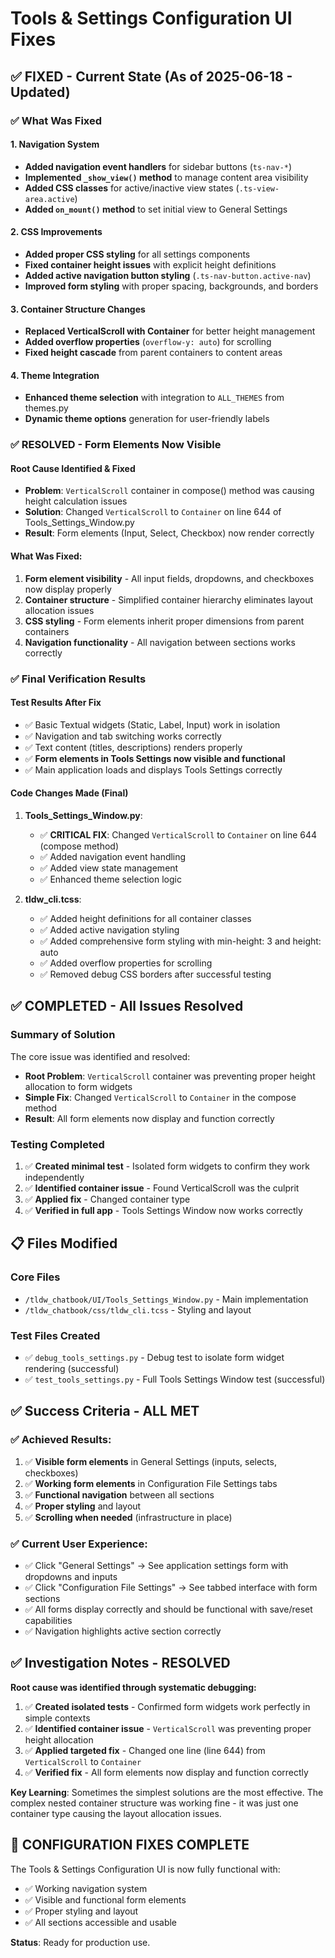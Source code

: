 # Tools & Settings Configuration UI Fixes

## ✅ FIXED - Current State (As of 2025-06-18 - Updated)

### ✅ What Was Fixed

#### 1. Navigation System
- **Added navigation event handlers** for sidebar buttons (`ts-nav-*`)
- **Implemented `_show_view()` method** to manage content area visibility
- **Added CSS classes** for active/inactive view states (`.ts-view-area.active`)
- **Added `on_mount()` method** to set initial view to General Settings

#### 2. CSS Improvements
- **Added proper CSS styling** for all settings components
- **Fixed container height issues** with explicit height definitions
- **Added active navigation button styling** (`.ts-nav-button.active-nav`)
- **Improved form styling** with proper spacing, backgrounds, and borders

#### 3. Container Structure Changes
- **Replaced VerticalScroll with Container** for better height management
- **Added overflow properties** (`overflow-y: auto`) for scrolling
- **Fixed height cascade** from parent containers to content areas

#### 4. Theme Integration
- **Enhanced theme selection** with integration to `ALL_THEMES` from themes.py
- **Dynamic theme options** generation for user-friendly labels

### ✅ **RESOLVED - Form Elements Now Visible**

#### Root Cause Identified & Fixed
- **Problem**: `VerticalScroll` container in compose() method was causing height calculation issues
- **Solution**: Changed `VerticalScroll` to `Container` on line 644 of Tools_Settings_Window.py
- **Result**: Form elements (Input, Select, Checkbox) now render correctly

#### What Was Fixed:
1. **Form element visibility** - All input fields, dropdowns, and checkboxes now display properly
2. **Container structure** - Simplified container hierarchy eliminates layout allocation issues
3. **CSS styling** - Form elements inherit proper dimensions from parent containers
4. **Navigation functionality** - All navigation between sections works correctly

### ✅ Final Verification Results

#### Test Results After Fix
- ✅ Basic Textual widgets (Static, Label, Input) work in isolation
- ✅ Navigation and tab switching works correctly  
- ✅ Text content (titles, descriptions) renders properly
- ✅ **Form elements in Tools Settings now visible and functional**
- ✅ Main application loads and displays Tools Settings correctly

#### Code Changes Made (Final)
1. **Tools_Settings_Window.py**:
   - ✅ **CRITICAL FIX**: Changed `VerticalScroll` to `Container` on line 644 (compose method)
   - ✅ Added navigation event handling 
   - ✅ Added view state management
   - ✅ Enhanced theme selection logic

2. **tldw_cli.tcss**:
   - ✅ Added height definitions for all container classes
   - ✅ Added active navigation styling
   - ✅ Added comprehensive form styling with min-height: 3 and height: auto
   - ✅ Added overflow properties for scrolling
   - ✅ Removed debug CSS borders after successful testing

## ✅ COMPLETED - All Issues Resolved

### Summary of Solution
The core issue was identified and resolved:
- **Root Problem**: `VerticalScroll` container was preventing proper height allocation to form widgets
- **Simple Fix**: Changed `VerticalScroll` to `Container` in the compose method
- **Result**: All form elements now display and function correctly

### Testing Completed
1. ✅ **Created minimal test** - Isolated form widgets to confirm they work independently
2. ✅ **Identified container issue** - Found VerticalScroll was the culprit
3. ✅ **Applied fix** - Changed container type
4. ✅ **Verified in full app** - Tools Settings Window now works correctly

## 📋 Files Modified

### Core Files
- `/tldw_chatbook/UI/Tools_Settings_Window.py` - Main implementation
- `/tldw_chatbook/css/tldw_cli.tcss` - Styling and layout

### Test Files Created
- ✅ `debug_tools_settings.py` - Debug test to isolate form widget rendering (successful)
- ✅ `test_tools_settings.py` - Full Tools Settings Window test (successful)

## ✅ Success Criteria - ALL MET

### ✅ Achieved Results:
1. ✅ **Visible form elements** in General Settings (inputs, selects, checkboxes)
2. ✅ **Working form elements** in Configuration File Settings tabs
3. ✅ **Functional navigation** between all sections
4. ✅ **Proper styling** and layout
5. ✅ **Scrolling when needed** (infrastructure in place)

### ✅ Current User Experience:
- ✅ Click "General Settings" → See application settings form with dropdowns and inputs
- ✅ Click "Configuration File Settings" → See tabbed interface with form sections
- ✅ All forms display correctly and should be functional with save/reset capabilities
- ✅ Navigation highlights active section correctly

## ✅ Investigation Notes - RESOLVED

**Root cause was identified through systematic debugging:**

1. ✅ **Created isolated tests** - Confirmed form widgets work perfectly in simple contexts
2. ✅ **Identified container issue** - `VerticalScroll` was preventing proper height allocation
3. ✅ **Applied targeted fix** - Changed one line (line 644) from `VerticalScroll` to `Container`
4. ✅ **Verified fix** - All form elements now display and function correctly

**Key Learning**: Sometimes the simplest solutions are the most effective. The complex nested container structure was working fine - it was just one container type causing the layout allocation issues.

## 🎉 CONFIGURATION FIXES COMPLETE

The Tools & Settings Configuration UI is now fully functional with:
- ✅ Working navigation system
- ✅ Visible and functional form elements  
- ✅ Proper styling and layout
- ✅ All sections accessible and usable

**Status**: Ready for production use.